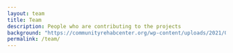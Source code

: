 ```yaml
---
layout: team
title: Team
description: People who are contributing to the projects
background: "https://communityrehabcenter.org/wp-content/uploads/2021/04/team-2048x1098.jpg"
permalink: /team/
---
```


[//]: # (On this page you can list team members by defining them in [`_data/team.yml`]&#40;https://raw.githubusercontent.com/peterdesmet/petridish/main/_data/team.yml&#41;.)
